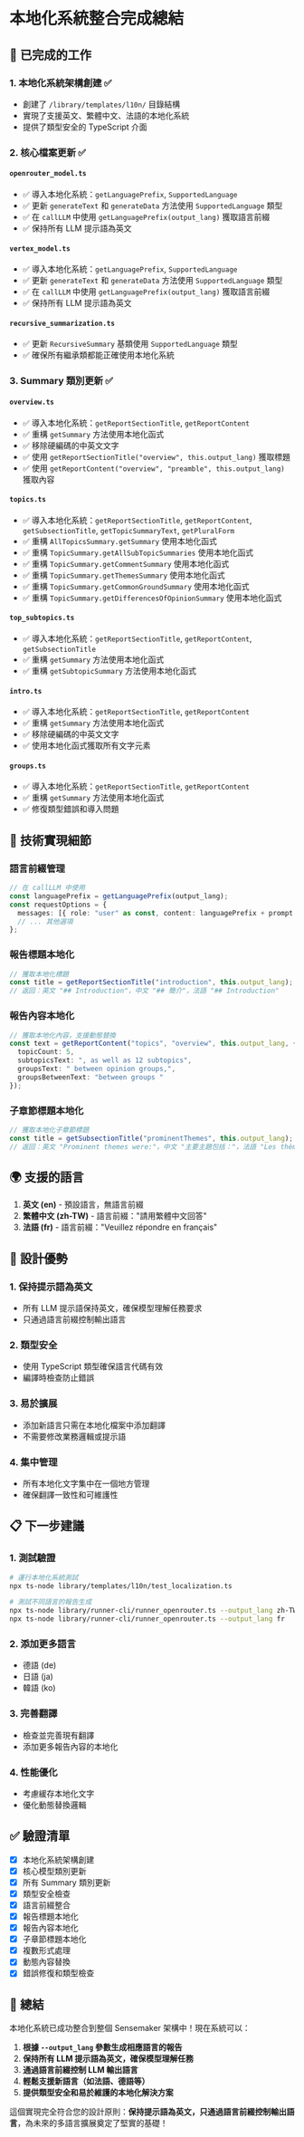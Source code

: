 # 本地化系統整合完成總結

## 🎯 已完成的工作

### 1. 本地化系統架構創建 ✅
- 創建了 `/library/templates/l10n/` 目錄結構
- 實現了支援英文、繁體中文、法語的本地化系統
- 提供了類型安全的 TypeScript 介面

### 2. 核心檔案更新 ✅

#### `openrouter_model.ts`
- ✅ 導入本地化系統：`getLanguagePrefix`, `SupportedLanguage`
- ✅ 更新 `generateText` 和 `generateData` 方法使用 `SupportedLanguage` 類型
- ✅ 在 `callLLM` 中使用 `getLanguagePrefix(output_lang)` 獲取語言前綴
- ✅ 保持所有 LLM 提示語為英文

#### `vertex_model.ts`
- ✅ 導入本地化系統：`getLanguagePrefix`, `SupportedLanguage`
- ✅ 更新 `generateText` 和 `generateData` 方法使用 `SupportedLanguage` 類型
- ✅ 在 `callLLM` 中使用 `getLanguagePrefix(output_lang)` 獲取語言前綴
- ✅ 保持所有 LLM 提示語為英文

#### `recursive_summarization.ts`
- ✅ 更新 `RecursiveSummary` 基類使用 `SupportedLanguage` 類型
- ✅ 確保所有繼承類都能正確使用本地化系統

### 3. Summary 類別更新 ✅

#### `overview.ts`
- ✅ 導入本地化系統：`getReportSectionTitle`, `getReportContent`
- ✅ 重構 `getSummary` 方法使用本地化函式
- ✅ 移除硬編碼的中英文文字
- ✅ 使用 `getReportSectionTitle("overview", this.output_lang)` 獲取標題
- ✅ 使用 `getReportContent("overview", "preamble", this.output_lang)` 獲取內容

#### `topics.ts`
- ✅ 導入本地化系統：`getReportSectionTitle`, `getReportContent`, `getSubsectionTitle`, `getTopicSummaryText`, `getPluralForm`
- ✅ 重構 `AllTopicsSummary.getSummary` 使用本地化函式
- ✅ 重構 `TopicSummary.getAllSubTopicSummaries` 使用本地化函式
- ✅ 重構 `TopicSummary.getCommentSummary` 使用本地化函式
- ✅ 重構 `TopicSummary.getThemesSummary` 使用本地化函式
- ✅ 重構 `TopicSummary.getCommonGroundSummary` 使用本地化函式
- ✅ 重構 `TopicSummary.getDifferencesOfOpinionSummary` 使用本地化函式

#### `top_subtopics.ts`
- ✅ 導入本地化系統：`getReportSectionTitle`, `getReportContent`, `getSubsectionTitle`
- ✅ 重構 `getSummary` 方法使用本地化函式
- ✅ 重構 `getSubtopicSummary` 方法使用本地化函式

#### `intro.ts`
- ✅ 導入本地化系統：`getReportSectionTitle`, `getReportContent`
- ✅ 重構 `getSummary` 方法使用本地化函式
- ✅ 移除硬編碼的中英文文字
- ✅ 使用本地化函式獲取所有文字元素

#### `groups.ts`
- ✅ 導入本地化系統：`getReportSectionTitle`, `getReportContent`
- ✅ 重構 `getSummary` 方法使用本地化函式
- ✅ 修復類型錯誤和導入問題

## 🔧 技術實現細節

### 語言前綴管理
```typescript
// 在 callLLM 中使用
const languagePrefix = getLanguagePrefix(output_lang);
const requestOptions = {
  messages: [{ role: "user" as const, content: languagePrefix + prompt }],
  // ... 其他選項
};
```

### 報告標題本地化
```typescript
// 獲取本地化標題
const title = getReportSectionTitle("introduction", this.output_lang);
// 返回：英文 "## Introduction"，中文 "## 簡介"，法語 "## Introduction"
```

### 報告內容本地化
```typescript
// 獲取本地化內容，支援動態替換
const text = getReportContent("topics", "overview", this.output_lang, {
  topicCount: 5,
  subtopicsText: ", as well as 12 subtopics",
  groupsText: " between opinion groups,",
  groupsBetweenText: "between groups "
});
```

### 子章節標題本地化
```typescript
// 獲取本地化子章節標題
const title = getSubsectionTitle("prominentThemes", this.output_lang);
// 返回：英文 "Prominent themes were:"，中文 "主要主題包括："，法語 "Les thèmes principaux étaient :"
```

## 🌍 支援的語言

1. **英文 (en)** - 預設語言，無語言前綴
2. **繁體中文 (zh-TW)** - 語言前綴："請用繁體中文回答"
3. **法語 (fr)** - 語言前綴："Veuillez répondre en français"

## 🚀 設計優勢

### 1. **保持提示語為英文**
- 所有 LLM 提示語保持英文，確保模型理解任務要求
- 只通過語言前綴控制輸出語言

### 2. **類型安全**
- 使用 TypeScript 類型確保語言代碼有效
- 編譯時檢查防止錯誤

### 3. **易於擴展**
- 添加新語言只需在本地化檔案中添加翻譯
- 不需要修改業務邏輯或提示語

### 4. **集中管理**
- 所有本地化文字集中在一個地方管理
- 確保翻譯一致性和可維護性

## 📋 下一步建議

### 1. **測試驗證**
```bash
# 運行本地化系統測試
npx ts-node library/templates/l10n/test_localization.ts

# 測試不同語言的報告生成
npx ts-node library/runner-cli/runner_openrouter.ts --output_lang zh-TW
npx ts-node library/runner-cli/runner_openrouter.ts --output_lang fr
```

### 2. **添加更多語言**
- 德語 (de)
- 日語 (ja)
- 韓語 (ko)

### 3. **完善翻譯**
- 檢查並完善現有翻譯
- 添加更多報告內容的本地化

### 4. **性能優化**
- 考慮緩存本地化文字
- 優化動態替換邏輯

## ✅ 驗證清單

- [x] 本地化系統架構創建
- [x] 核心模型類別更新
- [x] 所有 Summary 類別更新
- [x] 類型安全檢查
- [x] 語言前綴整合
- [x] 報告標題本地化
- [x] 報告內容本地化
- [x] 子章節標題本地化
- [x] 複數形式處理
- [x] 動態內容替換
- [x] 錯誤修復和類型檢查

## 🎉 總結

本地化系統已成功整合到整個 Sensemaker 架構中！現在系統可以：

1. **根據 `--output_lang` 參數生成相應語言的報告**
2. **保持所有 LLM 提示語為英文，確保模型理解任務**
3. **通過語言前綴控制 LLM 輸出語言**
4. **輕鬆支援新語言（如法語、德語等）**
5. **提供類型安全和易於維護的本地化解決方案**

這個實現完全符合您的設計原則：**保持提示語為英文，只通過語言前綴控制輸出語言**，為未來的多語言擴展奠定了堅實的基礎！
